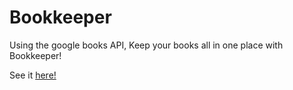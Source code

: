 # Bookkeeper
Using the google books API, Keep your books all in one place with Bookkeeper! 


See it <a href='https://bookkeeper-react.herokuapp.com/'>here!</a>
